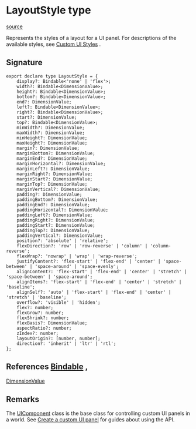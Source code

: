 # LayoutStyle type

[source](https://developers.meta.com/horizon-worlds/reference/2.0.0/ui_layoutstyle)

Represents the styles of a layout for a UI panel. For descriptions of the available styles, see [Custom UI Styles](https://developers.meta.com/horizon-worlds/learn/documentation/desktop-editor/custom-ui/api-reference-for-custom-ui#layoutstyle) .

## Signature

```
export declare type LayoutStyle = {
    display?: Bindable<'none' | 'flex'>;
    width?: Bindable<DimensionValue>;
    height?: Bindable<DimensionValue>;
    bottom?: Bindable<DimensionValue>;
    end?: DimensionValue;
    left?: Bindable<DimensionValue>;
    right?: Bindable<DimensionValue>;
    start?: DimensionValue;
    top?: Bindable<DimensionValue>;
    minWidth?: DimensionValue;
    maxWidth?: DimensionValue;
    minHeight?: DimensionValue;
    maxHeight?: DimensionValue;
    margin?: DimensionValue;
    marginBottom?: DimensionValue;
    marginEnd?: DimensionValue;
    marginHorizontal?: DimensionValue;
    marginLeft?: DimensionValue;
    marginRight?: DimensionValue;
    marginStart?: DimensionValue;
    marginTop?: DimensionValue;
    marginVertical?: DimensionValue;
    padding?: DimensionValue;
    paddingBottom?: DimensionValue;
    paddingEnd?: DimensionValue;
    paddingHorizontal?: DimensionValue;
    paddingLeft?: DimensionValue;
    paddingRight?: DimensionValue;
    paddingStart?: DimensionValue;
    paddingTop?: DimensionValue;
    paddingVertical?: DimensionValue;
    position?: 'absolute' | 'relative';
    flexDirection?: 'row' | 'row-reverse' | 'column' | 'column-reverse';
    flexWrap?: 'nowrap' | 'wrap' | 'wrap-reverse';
    justifyContent?: 'flex-start' | 'flex-end' | 'center' | 'space-between' | 'space-around' | 'space-evenly';
    alignContent?: 'flex-start' | 'flex-end' | 'center' | 'stretch' | 'space-between' | 'space-around';
    alignItems?: 'flex-start' | 'flex-end' | 'center' | 'stretch' | 'baseline';
    alignSelf?: 'auto' | 'flex-start' | 'flex-end' | 'center' | 'stretch' | 'baseline';
    overflow?: 'visible' | 'hidden';
    flex?: number;
    flexGrow?: number;
    flexShrink?: number;
    flexBasis?: DimensionValue;
    aspectRatio?: number;
    zIndex?: number;
    layoutOrigin?: [number, number];
    direction?: 'inherit' | 'ltr' | 'rtl';
};
```

## References [Bindable](/horizon-worlds/reference/2.0.0/ui_bindable) , 

[DimensionValue](/horizon-worlds/reference/2.0.0/ui_dimensionvalue)

## Remarks

The [UIComponent](/horizon-worlds/reference/2.0.0/ui_uicomponent) class is the base class for controlling custom UI panels in a world. See [Create a custom UI panel](https://developers.meta.com/horizon-worlds/learn/documentation/desktop-editor/custom-ui/creating-a-custom-ui-panel) for guides about using the API.